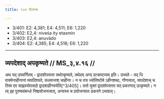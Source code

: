```yaml
---
title: १०७ टिप्पन्यः

---
```

- 3/401: E2: 4,381; E4: 4,511; E6: 1,220
- 3/402: E2,4: niveśa ity etasmin
- 3/403: E2,4: anuvādo
- 3/404: E2: 4,385; E4: 4,516; E6: 1,220

____________________________________________


## व्यपदेशाद् अपकृष्यते // MS_३,४.१६ //

अथ यद् उपवर्णितम् - द्वादशोपसत्ता यथोत्कृष्यते, तथेदम् अप्य् उत्क्रष्टव्यम् इति। उच्यते - तद् धि वाक्येनाहीनानां व्यपदिश्यते, फलवन्तश् चाहीनाः। न च तत्र ज्योतिष्टोमे ऽहीनशब्दः, गौणत्वात्, व्यपदेशाच् च तिस्र एव साह्नस्योपसदो द्वादशाहीनस्येति[^3/405]। ततो युक्तं द्वादशोपसत्ता यत् प्रकरणाद् उत्कृष्यते। न त्व् इह पुरुषसंबन्धो निष्प्रयोजनत्वात्, अन्यस्य च प्रयोजनवतः प्रकरणे ऽभावात्।
